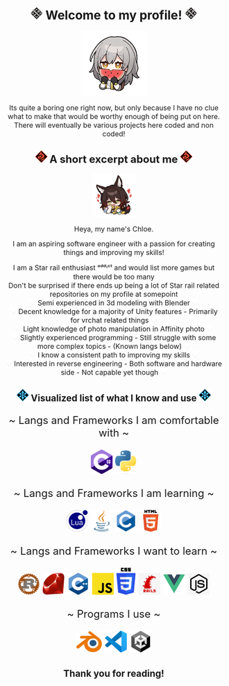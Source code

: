 <h1 align="center"> 
    <img src="./Resources/Images/IconNaturePhysical.png" />  
        Welcome to my profile! 
    <img src="./Resources/Images/IconNaturePhysical.png" /> </h1>

<p align="center">
    <img src="./Resources/Images/103005.png" width="150px"/>
</p>


<p align="center">
    <font size="3px">
Its quite a boring one right now, but only because I have no clue what to make that would be worthy enough of being put on here. <br>
There will eventually be various projects here coded and non coded!
    </font>


<h2 align="center"> 
    <img src="./Resources/Images/IconNatureColorFire.png"/> 
        <font size="5px">
        A short excerpt about me 
        </font>
    <img src="./Resources/Images/IconNatureColorFire.png"/> 
</h2>

<p align="center">

<img src="./Resources/Images/103008.png" width="100px"/>


<font size="3px">
<p align="center">
Heya, my name's Chloe. 
<p align="center">
I am an aspiring software engineer with a passion for creating things and improving my skills!
<p align="center">
I am a Star rail enthusiast ᵃᵈᵈᶦᶜᵗ and would list more games but there would be too many <br>
Don't be surprised if there ends up being a lot of Star rail related repositories on my profile at somepoint
<br>
<img src="./Resources/Images/AttributesBg.png" width="15px"/> 
Semi experienced in 3d modeling with Blender 
<img src="./Resources/Images/AttributesBg.png" width="15px"/> 
<br>
<img src="./Resources/Images/AttributesBg.png" width="15px"/> 
Decent knowledge for a majority of Unity features - Primarily for vrchat related things  
<img src="./Resources/Images/AttributesBg.png" width="15px"/> 
<br>
<img src="./Resources/Images/AttributesBg.png" width="15px"/> 
Light knowledge of photo manipulation in Affinity photo 
<img src="./Resources/Images/AttributesBg.png" width="15px"/> 
<br>
<img src="./Resources/Images/AttributesBg.png" width="15px"/> 
Slightly experienced programming - Still struggle with some more complex topics - (Known langs below) 
<img src="./Resources/Images/AttributesBg.png" width="15px"/> 
<br>
<img src="./Resources/Images/AttributesBg.png" width="15px"/> 
I know a consistent path to improving my skills 
<img src="./Resources/Images/AttributesBg.png" width="15px"/> 
<br>
<img src="./Resources/Images/AttributesBg.png" width="15px"/> 
Interested in reverse engineering - Both software and hardware side - Not capable yet though
<img src="./Resources/Images/AttributesBg.png" width="15px"/> 
<br>
</font>
</p>

    


<h2 align="center">
<img src="./Resources/Images/IconNatureColorIce.png"/>
Visualized list of what I know and use
<img src="./Resources/Images/IconNatureColorIce.png"/>
</h2>



<font size="5px">
<p align="center">
~ Langs and Frameworks I am comfortable with ~

<p align="center">
<img src="./Resources/Images/csharp.png" width="50px"/>
<img src="./Resources/Images/Python.png" width="50px"/>

<p align="center">
~ Langs and Frameworks I am learning ~
<p align="center">
<img src="./Resources/Images/Lua.png" width="50px"/>
<img src="./Resources/Images/Java.png" width="50px"/>
<img src="./Resources/Images/C.png" width="50px"/>
<img src="./Resources/Images/HTML5.png" width="50px"/>

<p align="center">
~ Langs and Frameworks I want to learn ~
<p align="center">
<img src="./Resources/Images/Rust.png" width="50px"/>
<img src="./Resources/Images/Ruby.png" width="50px"/>
<img src="./Resources/Images/C++.png" width="50px"/>
<img src="./Resources/Images/js.png" width="50px"/>
<img src="./Resources/Images/css.png" width="44px"/>
<img src="./Resources/Images/rbyrails.png" width="50px"/>
<img src="./Resources/Images/vuejs.png" width="50px"/>
<img src="./Resources/Images/nodejs.png" width="50px"/>

<p align="center">
~ Programs I use ~
<p align="center">
<img src="./Resources/Images/blender.png" width="60px"/>
<img src="./Resources/Images/vscode.png" width="50px"/>
<img src="./Resources/Images/unity.png" width="50px"/>

</font>
</p>

<h2 align="center"> Thank you for reading! </h2>

<!--
<center>
    <font size="5px">
~ Programming languages I am comfortable with ~
-->

<!--
<img src="./Resources/Images/csharp.png" width="50px"/>
<img src="./Resources/Images/Python.png" width="50px"/>

-->
<!--
<font size="3px">75% ---- 50%</font>


~ Programming languages I am uncomfortable in, but am learning ~

<img src="./Resources/Images/Lua.png" width="50px"/>
<img src="./Resources/Images/Java.png" width="50px"/>
<img src="./Resources/Images/C.png" width="50px"/>
<img src="./Resources/Images/HTML5.png" width="50px"/>

<font size="3px">30% ---- 5% ---- 7% ---- 5%</font>


~ Programming languages I want to learn ~

<img src="./Resources/Images/Rust.png" width="50px"/>
<img src="./Resources/Images/Ruby.png" width="50px"/>
<img src="./Resources/Images/C++.png" width="50px"/>
<img src="./Resources/Images/Js.png" width="50px"/>
-->

